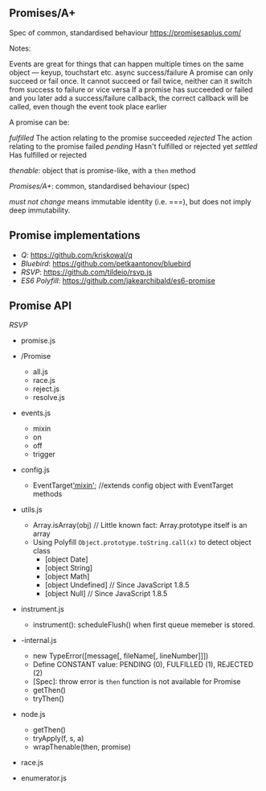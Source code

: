 ## Promises/A+
Spec of common, standardised behaviour 
https://promisesaplus.com/

Notes:

Events are great for things that can happen 
multiple times on the same object — keyup, touchstart etc.
async success/failure
A promise can only succeed or fail once. It cannot succeed or fail twice, 
neither can it switch from success to failure or vice versa
If a promise has succeeded or failed and you later add a success/failure 
callback, the correct callback will be called, even though the event took place earlier


A promise can be:

*fulfilled*
    The action relating to the promise succeeded
*rejected*
    The action relating to the promise failed
*pending*
    Hasn't fulfilled or rejected yet
*settled*
    Has fulfilled or rejected

*thenable*: object that is promise-like, with a `then` method

*Promises/A+*: common, standardised behaviour (spec)

*must not change* means immutable identity (i.e. ===), but does not imply deep immutability.

## Promise implementations

- *Q*: https://github.com/kriskowal/q
- *Bluebird*: https://github.com/petkaantonov/bluebird
- *RSVP*: https://github.com/tildeio/rsvp.js
- *ES6 Polyfill*: https://github.com/jakearchibald/es6-promise


## Promise API

*RSVP*

- promise.js
- /Promise 
    - all.js
    - race.js
    - reject.js
    - resolve.js
    
- events.js
    - mixin
    - on
    - off
    - trigger
- config.js
    - EventTarget['mixin'](config); //extends config object with EventTarget methods
- utils.js
    - Array.isArray(obj) // Little known fact: Array.prototype itself is an array
    - Using Polyfill `Object.prototype.toString.call(x)` to detect object class 
        - [object Date]
        - [object String]
        - [object Math]
        - [object Undefined] // Since JavaScript 1.8.5
        - [object Null] // Since JavaScript 1.8.5
- instrument.js
    - instrument(): scheduleFlush() when first queue memeber is stored.
- -internal.js
    - new TypeError([message[, fileName[, lineNumber]]])
    - Define CONSTANT value: PENDING (0), FULFILLED (1), REJECTED (2)
    - [Spec]: throw error is `then` function is not available for Promise 
    - getThen()
    - tryThen()
- node.js
    - getThen()
    - tryApply(f, s, a)
    - wrapThenable(then, promise)
- race.js
- enumerator.js



